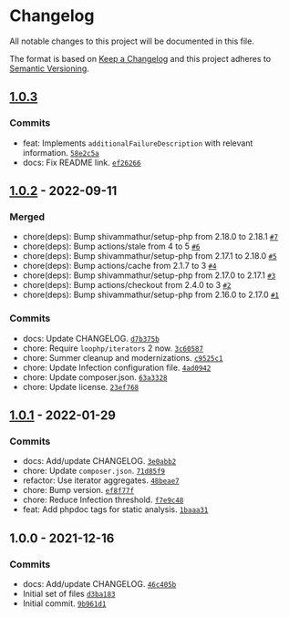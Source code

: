 # Changelog

All notable changes to this project will be documented in this file.

The format is based on [Keep a Changelog](https://keepachangelog.com/en/1.0.0/)
and this project adheres to [Semantic Versioning](https://semver.org/spec/v2.0.0.html).

## [1.0.3](https://github.com/loophp/phpunit-iterable-assertions/compare/1.0.2...1.0.3)

### Commits

- feat: Implements `additionalFailureDescription` with relevant information. [`58e2c5a`](https://github.com/loophp/phpunit-iterable-assertions/commit/58e2c5a85bd51dd85d40860ce80ccc0efdbc0a21)
- docs: Fix README link. [`ef26266`](https://github.com/loophp/phpunit-iterable-assertions/commit/ef26266fdcb66e5467945a6b086d24eb712d7d77)

## [1.0.2](https://github.com/loophp/phpunit-iterable-assertions/compare/1.0.1...1.0.2) - 2022-09-11

### Merged

- chore(deps): Bump shivammathur/setup-php from 2.18.0 to 2.18.1 [`#7`](https://github.com/loophp/phpunit-iterable-assertions/pull/7)
- chore(deps): Bump actions/stale from 4 to 5 [`#6`](https://github.com/loophp/phpunit-iterable-assertions/pull/6)
- chore(deps): Bump shivammathur/setup-php from 2.17.1 to 2.18.0 [`#5`](https://github.com/loophp/phpunit-iterable-assertions/pull/5)
- chore(deps): Bump actions/cache from 2.1.7 to 3 [`#4`](https://github.com/loophp/phpunit-iterable-assertions/pull/4)
- chore(deps): Bump shivammathur/setup-php from 2.17.0 to 2.17.1 [`#3`](https://github.com/loophp/phpunit-iterable-assertions/pull/3)
- chore(deps): Bump actions/checkout from 2.4.0 to 3 [`#2`](https://github.com/loophp/phpunit-iterable-assertions/pull/2)
- chore(deps): Bump shivammathur/setup-php from 2.16.0 to 2.17.0 [`#1`](https://github.com/loophp/phpunit-iterable-assertions/pull/1)

### Commits

- docs: Update CHANGELOG. [`d7b375b`](https://github.com/loophp/phpunit-iterable-assertions/commit/d7b375b8192d6a34d565891b6d335f46cf682bab)
- chore: Require `loophp/iterators` 2 now. [`3c60587`](https://github.com/loophp/phpunit-iterable-assertions/commit/3c60587eb392769b8427cc6f4e2b3dd074975c67)
- chore: Summer cleanup and modernizations. [`c9525c1`](https://github.com/loophp/phpunit-iterable-assertions/commit/c9525c1766fcc5e902d10c93e3af52e42fe2f6ce)
- chore: Update Infection configuration file. [`4ad0942`](https://github.com/loophp/phpunit-iterable-assertions/commit/4ad0942488a5f8f8de2f6439b5d04b0c8ffb11ea)
- chore: Update composer.json. [`63a3328`](https://github.com/loophp/phpunit-iterable-assertions/commit/63a3328cf44665feb59b6582141ec82e678c2b4f)
- chore: Update license. [`23ef768`](https://github.com/loophp/phpunit-iterable-assertions/commit/23ef7689b0eb3f6e452129ccd0a5341d675f8720)

## [1.0.1](https://github.com/loophp/phpunit-iterable-assertions/compare/1.0.0...1.0.1) - 2022-01-29

### Commits

- docs: Add/update CHANGELOG. [`3e0abb2`](https://github.com/loophp/phpunit-iterable-assertions/commit/3e0abb2e2af8931e5aef4fc7b318978dd55c700f)
- chore: Update `composer.json`. [`71d85f9`](https://github.com/loophp/phpunit-iterable-assertions/commit/71d85f98ce6b68188c5e4d9c6fad43a5b1087271)
- refactor: Use iterator aggregates. [`48beae7`](https://github.com/loophp/phpunit-iterable-assertions/commit/48beae7f1670c47938649562e365b653048c49f5)
- chore: Bump version. [`ef8f77f`](https://github.com/loophp/phpunit-iterable-assertions/commit/ef8f77f4e38eb2f44efadcb4a8957d1d272e4720)
- chore: Reduce Infection threshold. [`f7e9c48`](https://github.com/loophp/phpunit-iterable-assertions/commit/f7e9c48008716e1d4ad27aaaa29e71e419673b4f)
- feat: Add phpdoc tags for static analysis. [`1baaa31`](https://github.com/loophp/phpunit-iterable-assertions/commit/1baaa312436b649ae86b9e2183c331ecdf2f21c8)

## 1.0.0 - 2021-12-16

### Commits

- docs: Add/update CHANGELOG. [`46c405b`](https://github.com/loophp/phpunit-iterable-assertions/commit/46c405b6cccce106c7975cf5b241a286fec1d923)
- Initial set of files [`d3ba183`](https://github.com/loophp/phpunit-iterable-assertions/commit/d3ba183645d47909221b786b13f429bc9c5d9304)
- Initial commit. [`9b961d1`](https://github.com/loophp/phpunit-iterable-assertions/commit/9b961d13c546fdd7a11a22bae208fd9287a2e9c1)
